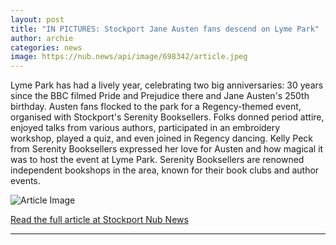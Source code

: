 ```yaml
---
layout: post
title: "IN PICTURES: Stockport Jane Austen fans descend on Lyme Park"
author: archie
categories: news
image: https://nub.news/api/image/698342/article.jpeg
---
```

Lyme Park has had a lively year, celebrating two big anniversaries: 30 years since the BBC filmed Pride and Prejudice there and Jane Austen's 250th birthday. Austen fans flocked to the park for a Regency-themed event, organised with Stockport's Serenity Booksellers. Folks donned period attire, enjoyed talks from various authors, participated in an embroidery workshop, played a quiz, and even joined in Regency dancing. Kelly Peck from Serenity Booksellers expressed her love for Austen and how magical it was to host the event at Lyme Park. Serenity Booksellers are renowned independent bookshops in the area, known for their book clubs and author events.

![Article Image](https://nub.news/api/image/698342/article.jpeg)

[Read the full article at Stockport Nub News](https://stockport.nub.news/news/local-news/in-pictures-stockport-jane-austen-fans-descend-on-lyme-park-274380)

---
